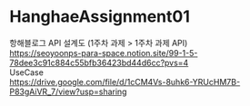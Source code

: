 # HanghaeAssignment01<br>
항해블로그 API 설계도 (1주차 과제 > 1주차 과제 API)<br> 
https://seoyoonps-para-space.notion.site/99-1-5-78dee3c91c884c55bfb36423bd44d6cc?pvs=4<br>
UseCase<br>
https://drive.google.com/file/d/1cCM4Vs-8uhk6-YRUcHM7B-P83gAiVR_7/view?usp=sharing
